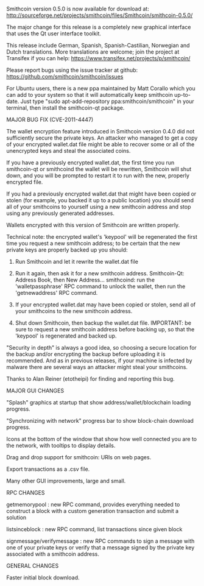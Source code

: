 Smithcoin version 0.5.0 is now available for download at:
http://sourceforge.net/projects/smithcoin/files/Smithcoin/smithcoin-0.5.0/

The major change for this release is a completely new graphical interface that uses the Qt user interface toolkit.

This release include German, Spanish, Spanish-Castilian, Norwegian and Dutch translations. More translations are welcome; join the project at Transifex if you can help:
https://www.transifex.net/projects/p/smithcoin/

Please report bugs using the issue tracker at github:
https://github.com/smithcoin/smithcoin/issues

For Ubuntu users, there is a new ppa maintained by Matt Corallo which you can add to your system so that it will automatically keep smithcoin up-to-date.  Just type "sudo apt-add-repository ppa:smithcoin/smithcoin" in your terminal, then install the smithcoin-qt package.

MAJOR BUG FIX  (CVE-2011-4447)

The wallet encryption feature introduced in Smithcoin version 0.4.0 did not sufficiently secure the private keys. An attacker who
managed to get a copy of your encrypted wallet.dat file might be able to recover some or all of the unencrypted keys and steal the
associated coins.

If you have a previously encrypted wallet.dat, the first time you run smithcoin-qt or smithcoind the wallet will be rewritten, Smithcoin will
shut down, and you will be prompted to restart it to run with the new, properly encrypted file.

If you had a previously encrypted wallet.dat that might have been copied or stolen (for example, you backed it up to a public
location) you should send all of your smithcoins to yourself using a new smithcoin address and stop using any previously generated addresses.

Wallets encrypted with this version of Smithcoin are written properly.

Technical note: the encrypted wallet's 'keypool' will be regenerated the first time you request a new smithcoin address; to be certain that the
new private keys are properly backed up you should:

1. Run Smithcoin and let it rewrite the wallet.dat file

2. Run it again, then ask it for a new smithcoin address.
Smithcoin-Qt: Address Book, then New Address...
smithcoind: run the 'walletpassphrase' RPC command to unlock the wallet,  then run the 'getnewaddress' RPC command.

3. If your encrypted wallet.dat may have been copied or stolen, send  all of your smithcoins to the new smithcoin address.

4. Shut down Smithcoin, then backup the wallet.dat file.
IMPORTANT: be sure to request a new smithcoin address before backing up, so that the 'keypool' is regenerated and backed up.

"Security in depth" is always a good idea, so choosing a secure location for the backup and/or encrypting the backup before uploading it is recommended. And as in previous releases, if your machine is infected by malware there are several ways an attacker might steal your smithcoins.

Thanks to Alan Reiner (etotheipi) for finding and reporting this bug.

MAJOR GUI CHANGES

"Splash" graphics at startup that show address/wallet/blockchain loading progress.

"Synchronizing with network" progress bar to show block-chain download progress.

Icons at the bottom of the window that show how well connected you are to the network, with tooltips to display details.

Drag and drop support for smithcoin: URIs on web pages.

Export transactions as a .csv file.

Many other GUI improvements, large and small.

RPC CHANGES

getmemorypool : new RPC command, provides everything needed to construct a block with a custom generation transaction and submit a solution

listsinceblock : new RPC command, list transactions since given block

signmessage/verifymessage : new RPC commands to sign a message with one of your private keys or verify that a message signed by the private key associated with a smithcoin address.

GENERAL CHANGES

Faster initial block download.
